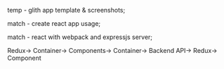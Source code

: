 temp - glith app template & screenshots;

match - create react app usage;

match - react with webpack and expressjs server; 

Redux-> Container-> Components-> Container-> Backend API-> Redux-> Component
